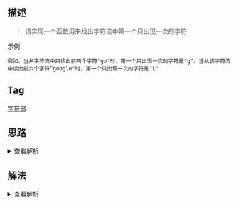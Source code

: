 ## 描述

> 请实现一个函数用来找出字符流中第一个只出现一次的字符

示例

```
例如，当从字符流中只读出前两个字符"go"时，第一个只出现一次的字符是"g"。当从该字符流中读出前六个字符“google"时，第一个只出现一次的字符是"l"
```

## Tag

[字符串](/_posts/sort#字符串)

## 思路

<details>
<summary>查看解析</summary>

这个题和[34.第一个只出现一次的字符](/_posts/34)很像，要求是能快速迭代第一个只出现一次的元素，可以简单地用散列表，如果想要更高效，可以用双向链表

</details>

## 解法

<details>
<summary>查看解析</summary>

```js
//Init module if you need
let map = {}
function Init() {
	// write code here
	map = {}
}
//Insert one char from stringstream
function Insert(ch) {
	// write code here
	map[ch] = map[ch] ? map[ch] + 1 : 1
}
//return the first appearence once char in current stringstream
function FirstAppearingOnce() {
	// write code here
	for (const i in map) {
		if (map[i] === 1) {
			return i
		}
	}
	return "#"
}
```

</details>
